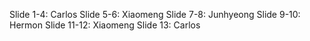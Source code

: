 Slide 1-4: Carlos 
Slide 5-6: Xiaomeng 
Slide 7-8: Junhyeong 
Slide 9-10: Hermon 
Slide 11-12: Xiaomeng 
Slide 13: Carlos 
